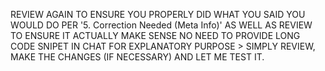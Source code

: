 REVIEW AGAIN TO ENSURE YOU PROPERLY DID WHAT YOU SAID YOU WOULD DO PER '5. Correction Needed (Meta Info)'
AS WELL AS REVIEW TO ENSURE IT ACTUALLY MAKE SENSE
NO NEED TO PROVIDE LONG CODE SNIPET IN CHAT FOR EXPLANATORY PURPOSE > SIMPLY REVIEW,  MAKE THE CHANGES (IF NECESSARY) AND LET ME TEST IT.